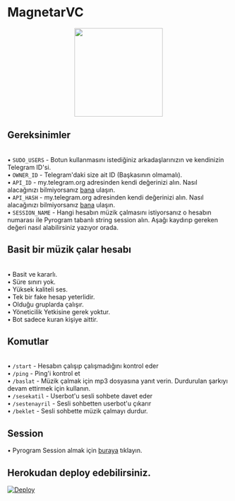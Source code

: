 # MagnetarVC

<p align="center">
  <img width="200"
   height="200"
   src="https://telegra.ph/file/b852e5f1fe1725cbc2a1e.jpg">
</p>

## Gereksinimler
<br> • `SUDO_USERS` - Botun kullanmasını istediğiniz arkadaşlarınızın ve kendinizin Telegram ID'si.
<br> • `OWNER_ID` - Telegram'daki size ait ID (Başkasının olmamalı).
<br> • `API_ID` - my.telegram.org adresinden kendi değerinizi alın. Nasıl alacağınızı bilmiyorsanız [bana](https://t.me/Bir_Beyfendi) ulaşın.
<br> • `API_HASH` - my.telegram.org adresinden kendi değerinizi alın. Nasıl alacağınızı bilmiyorsanız [bana](https://t.me/Bir_Beyfendi) ulaşın.
<br> • `SESSION_NAME` - Hangi hesabın müzik çalmasını istiyorsanız o hesabın numarası ile Pyrogram tabanlı string session alın. Aşağı kaydırıp gereken değeri nasıl alabilirsiniz yazıyor orada.

## Basit bir müzik çalar hesabı
<br> • Basit ve kararlı.
<br> • Süre sınırı yok.
<br> • Yüksek kaliteli ses.
<br> • Tek bir fake hesap yeterlidir.
<br> • Olduğu gruplarda çalışır.
<br> • Yöneticilik Yetkisine gerek yoktur.
<br> • Bot sadece kuran kişiye aittir.

## Komutlar
<br> • `/start` - Hesabın çalışıp çalışmadığını kontrol eder
<br> • `/ping` - Ping'i kontrol et
<br> • `/baslat` - Müzik çalmak için mp3 dosyasına yanıt verin. Durdurulan şarkıyı devam ettirmek için kullanın.
<br> • `/sesekatil` - Userbot'u sesli sohbete davet eder
<br> • `/sestenayril` - Sesli sohbetten userbot'u çıkarır
<br> • `/beklet` - Sesli sohbette müzik çalmayı durdur.

## Session
• Pyrogram Session almak için [buraya](https://t.me/StarkStringGenBot) tıklayın.

## Herokudan deploy edebilirsiniz.
[![Deploy](https://www.herokucdn.com/deploy/button.svg)](https://heroku.com/deploy?template=https://github.com/BirBeyfendi/magnetarvc)
